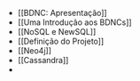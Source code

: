 - [[BDNC: Apresentação]]
- [[Uma Introdução aos BDNCs]]
- [[NoSQL e NewSQL]]
- [[Definição do Projeto]]
- [[Neo4j]]
- [[Cassandra]]
-